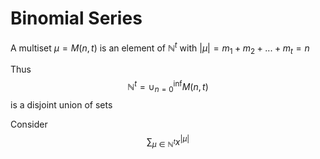 # Binomial Series

A multiset $\mu = M(n,t)$ is an element of $\mathbb{N}^t$
with $|\mu| = m_1 + m_2 +...+m_t = n$

Thus $$\mathbb{N}^t = \cup_{n=0}^{\inf} M(n,t) $$
is a disjoint union of sets


Consider $$\sum_{\mu \in \mathbb{N}^t} x^{|\mu|}$$
